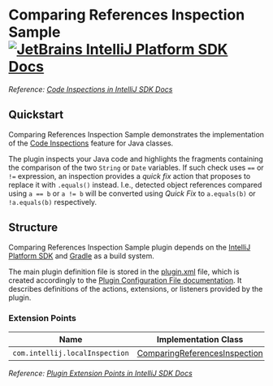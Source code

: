 # Comparing References Inspection Sample [![JetBrains IntelliJ Platform SDK Docs](https://jb.gg/badges/docs.svg)][docs]
*Reference: [Code Inspections in IntelliJ SDK Docs][docs:code_inspections]*

## Quickstart

Comparing References Inspection Sample demonstrates the implementation
of the [Code Inspections][docs:code_inspections] feature for Java classes. 

The plugin inspects your Java code and highlights the fragments containing the comparison of the two `String` or `Date`
variables. If such check uses `==` or `!=` expression, an inspection provides a *quick fix* action that proposes
to replace it with `.equals()` instead. I.e., detected object references compared using `a == b` or `a != b` will be
converted using *Quick Fix* to `a.equals(b)` or `!a.equals(b)` respectively.

## Structure

Comparing References Inspection Sample
plugin depends on the [IntelliJ Platform SDK][docs] and [Gradle][docs:gradle] as a build system.

The main plugin definition file is stored in the [plugin.xml][file:plugin.xml] file, which is created accordingly
to the [Plugin Configuration File documentation][docs:plugin.xml]. It describes definitions of the actions, extensions,
or listeners provided by the plugin.

### Extension Points

| Name                           | Implementation Class                                                | Interface                                                |
| ------------------------------ | ------------------------------------------------------------------- | -------------------------------------------------------- |
| `com.intellij.localInspection` | [ComparingReferencesInspection][file:ComparingReferencesInspection] | [AbstractBaseJavaLocalInspectionTool][sdk:AbstractBJLIT] |

*Reference: [Plugin Extension Points in IntelliJ SDK Docs][docs:ep]*


[docs]: https://www.jetbrains.org/intellij/sdk/docs
[docs:code_inspections]: https://www.jetbrains.org/intellij/sdk/docs/tutorials/code_inspections.html
[docs:ep]: https://www.jetbrains.org/intellij/sdk/docs/basics/plugin_structure/plugin_extensions.html
[docs:gradle]: https://www.jetbrains.org/intellij/sdk/docs/tutorials/build_system.html
[docs:plugin.xml]: https://www.jetbrains.org/intellij/sdk/docs/basics/plugin_structure/plugin_configuration_file.html

[file:ComparingReferencesInspection]: ./src/main/java/org/intellij/sdk/codeInspection/ComparingReferencesInspection.java
[file:plugin.xml]: ./src/main/resources/META-INF/plugin.xml

[sdk:AbstractBJLIT]: upsource:///java/java-analysis-api/src/com/intellij/codeInspection/AbstractBaseJavaLocalInspectionTool.java
